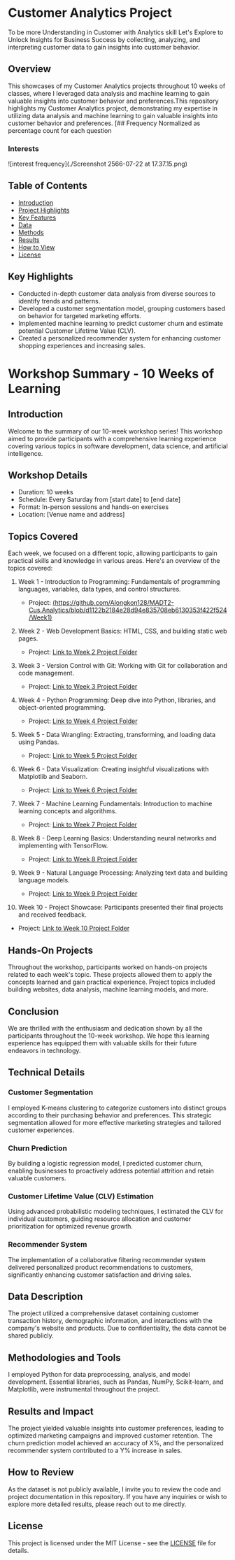 # Customer Analytics Project
To be more Understanding in Customer with Analytics skill
Let's Explore to Unlock Insights for Business Success by collecting, analyzing, and interpreting customer data to gain insights into customer behavior.
## Overview

This showcases of my Customer Analytics projects throughout 10 weeks of classes, where I leveraged data analysis and machine learning to gain valuable insights into customer behavior and preferences.This repository highlights my Customer Analytics project, demonstrating my expertise in utilizing data analysis and machine learning to gain valuable insights into customer behavior and preferences.
[## Frequency
Normalized as percentage count for each question
### Interests
![interest frequency](./Screenshot 2566-07-22 at 17.37.15.png)

## Table of Contents

- [Introduction](#introduction)
- [Project Highlights](#project-highlights)
- [Key Features](#key-features)
- [Data](#data)
- [Methods](#methods)
- [Results](#results)
- [How to View](#how-to-view)
- [License](#license)


## Key Highlights

- Conducted in-depth customer data analysis from diverse sources to identify trends and patterns.
- Developed a customer segmentation model, grouping customers based on behavior for targeted marketing efforts.
- Implemented machine learning to predict customer churn and estimate potential Customer Lifetime Value (CLV).
- Created a personalized recommender system for enhancing customer shopping experiences and increasing sales.
# Workshop Summary - 10 Weeks of Learning

## Introduction

Welcome to the summary of our 10-week workshop series! This workshop aimed to provide participants with a comprehensive learning experience covering various topics in software development, data science, and artificial intelligence.

## Workshop Details

- Duration: 10 weeks
- Schedule: Every Saturday from [start date] to [end date]
- Format: In-person sessions and hands-on exercises
- Location: [Venue name and address]

## Topics Covered

Each week, we focused on a different topic, allowing participants to gain practical skills and knowledge in various areas. Here's an overview of the topics covered:
1. Week 1 - Introduction to Programming: Fundamentals of programming languages, variables, data types, and control structures.
   - Project: [(https://github.com/Alongkon128/MADT2-Cus.Analytics/blob/d1122b2184e28d94e835708eb6130353f422f524/Week1)](./week1)

2. Week 2 - Web Development Basics: HTML, CSS, and building static web pages.
   - Project: [Link to Week 2 Project Folder](./week2)

3. Week 3 - Version Control with Git: Working with Git for collaboration and code management.
   - Project: [Link to Week 3 Project Folder](./week3)

4. Week 4 - Python Programming: Deep dive into Python, libraries, and object-oriented programming.
   - Project: [Link to Week 4 Project Folder](./week4)

5. Week 5 - Data Wrangling: Extracting, transforming, and loading data using Pandas.
   - Project: [Link to Week 5 Project Folder](./week5)

6. Week 6 - Data Visualization: Creating insightful visualizations with Matplotlib and Seaborn.
   - Project: [Link to Week 6 Project Folder](./week6)

7. Week 7 - Machine Learning Fundamentals: Introduction to machine learning concepts and algorithms.
   - Project: [Link to Week 7 Project Folder](./week7)

8. Week 8 - Deep Learning Basics: Understanding neural networks and implementing with TensorFlow.
   - Project: [Link to Week 8 Project Folder](./week8)

9. Week 9 - Natural Language Processing: Analyzing text data and building language models.
   - Project: [Link to Week 9 Project Folder](./week9)

10. Week 10 - Project Showcase: Participants presented their final projects and received feedback.
   - Project: [Link to Week 10 Project Folder](./week10)

## Hands-On Projects

Throughout the workshop, participants worked on hands-on projects related to each week's topic. These projects allowed them to apply the concepts learned and gain practical experience. Project topics included building websites, data analysis, machine learning models, and more.


## Conclusion

We are thrilled with the enthusiasm and dedication shown by all the participants throughout the 10-week workshop. We hope this learning experience has equipped them with valuable skills for their future endeavors in technology.

## Technical Details

### Customer Segmentation

I employed K-means clustering to categorize customers into distinct groups according to their purchasing behavior and preferences. This strategic segmentation allowed for more effective marketing strategies and tailored customer experiences.

### Churn Prediction

By building a logistic regression model, I predicted customer churn, enabling businesses to proactively address potential attrition and retain valuable customers.

### Customer Lifetime Value (CLV) Estimation

Using advanced probabilistic modeling techniques, I estimated the CLV for individual customers, guiding resource allocation and customer prioritization for optimized revenue growth.

### Recommender System

The implementation of a collaborative filtering recommender system delivered personalized product recommendations to customers, significantly enhancing customer satisfaction and driving sales.

## Data Description

The project utilized a comprehensive dataset containing customer transaction history, demographic information, and interactions with the company's website and products. Due to confidentiality, the data cannot be shared publicly.

## Methodologies and Tools

I employed Python for data preprocessing, analysis, and model development. Essential libraries, such as Pandas, NumPy, Scikit-learn, and Matplotlib, were instrumental throughout the project.

## Results and Impact

The project yielded valuable insights into customer preferences, leading to optimized marketing campaigns and improved customer retention. The churn prediction model achieved an accuracy of X%, and the personalized recommender system contributed to a Y% increase in sales.

## How to Review

As the dataset is not publicly available, I invite you to review the code and project documentation in this repository. If you have any inquiries or wish to explore more detailed results, please reach out to me directly.

## License

This project is licensed under the MIT License - see the [LICENSE](LICENSE) file for details.




